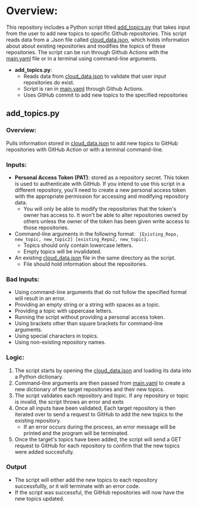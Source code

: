 # Overview:
This repository includes a Python script titled [add_topics.py](https://github.com/lopezjoa/TopicTest/blob/test-safety-controls/add_topics.py) that takes input from the user to add new topics to specific Github repositories. This script reads data from a .Json file called [cloud_data.json](https://github.com/lopezjoa/TopicTest/blob/main/cloud_data.json), which holds information about about existing repositories and modifies the topics of these repositories. The script can be run through Github Actions with the [main.yaml](https://github.com/lopezjoa/TopicTest/blob/main/.github/workflows/main.yml) file or in a terminal using command-line arguments. 
- **add_topics.py**:
  - Reads data from [cloud_data.json](https://github.com/lopezjoa/TopicTest/blob/main/cloud_data.json) to validate that user input repositories do exist.
  - Script is ran in [main.yaml](https://github.com/lopezjoa/TopicTest/blob/main/.github/workflows/main.yml) through Github Actions.
  - Uses GitHub commit to add new topics to the specified repositories
 
## add_topics.py

### Overview:
Pulls information stored in [cloud_data.json](https://github.com/lopezjoa/TopicTest/blob/main/cloud_data.json) to add new topics to GitHub repositories with GitHub Action or with a terminal command-line.

### Inputs:
- **Personal Access Token (PAT)**: stored as a repository secret. This token is used to authenticate with GitHub. If you intend to use this script in a different repository, you'll need to create a new personal access token with the appropriate permission for accessing and modifying repository data.
  -  You will only be able to modify the repositories that the token's owner has access to. It won't be able to alter repositories owned by others unless the owner of the token has been given write access to those repositories.
- Command-line arguments in the following format:
    ` [Existing_Repo, new_topic, new_topic2] [existing_Repo2, new_topic].`
  - Topics should only contain lowercase letters.
  - Empty topics will be invalidated.
- An existing [cloud_data.json](https://github.com/lopezjoa/TopicTest/blob/main/cloud_data.json) file in the same directory as the script.
  - File should hold information about the repositories.

### Bad Inputs:
 - Using command-line arguments that do not follow the specified format will result in an error.
 - Providing an empty string or a string with spaces as a topic.
 - Providing a topic with uppercase letters.
 - Running the script without providing a personal access token.
 - Using brackets other than square brackets for command-line arguments.
 - Using special characters in topics.
 - Using non-existing repository names.


### Logic:
  1. The script starts by opening the [cloud_data.json](https://github.com/lopezjoa/TopicTest/blob/main/cloud_data.json) and loading its data into a Python dictionary.
  2. Command-line arguments are then passed from [main.yaml](https://github.com/lopezjoa/TopicTest/blob/main/.github/workflows/main.yml) to create a new dictionary of the target repositories and their new topics.
  3. The script validates each repository and topic. If any repository or topic is invalid, the script throws an error and exits
  4. Once all inputs have been validated, Each target repository is then iterated over to send a request to GitHub to add the new topics to the existing repository.
      - If an error occurs during the process, an error message will be printed and the program will be terminated.
  5. Once the target's topics have been added, the script will send a GET request to GitHub for each repository to confirm that the new topics were added succesfully.
  
### Output
  - The script will either add the new topics to each repository successfullly, or it will terminate with an error code.
  - If the script was successful, the GitHub repositories will now have the new topics updated.
